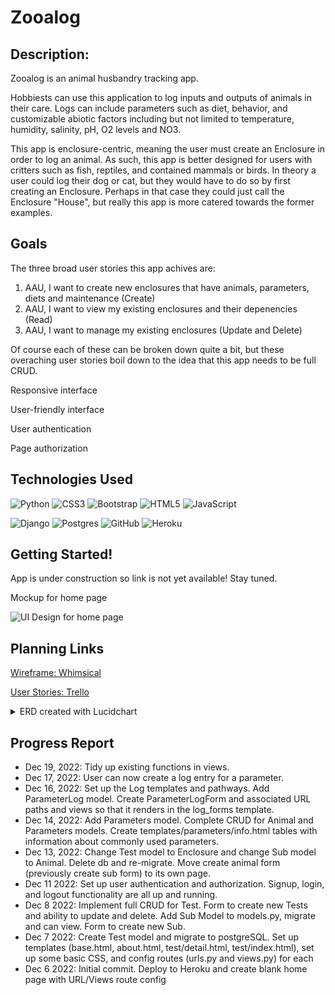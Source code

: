 # Zooalog

## Description: 

Zooalog is an animal husbandry tracking app. 

Hobbiests can use this application to log inputs and outputs of animals in their care. Logs can include parameters such as diet, behavior, and customizable abiotic factors including but not limited to temperature, humidity, salinity, pH, O2 levels and NO3. 

This app is enclosure-centric, meaning the user must create an Enclosure in order to log an animal. As such, this app is better designed for users with critters such as fish, reptiles, and contained mammals or birds. In theory a user could log their dog or cat, but they would have to do so by first creating an Enclosure. Perhaps in that case they could just call the Enclosure "House", but really this app is more catered towards the former examples. 

## Goals

The three broad user stories this app achives are:
1. AAU, I want to create new enclosures that have animals, parameters, diets and maintenance (Create)
2. AAU, I want to view my existing enclosures and their depenencies (Read)
3. AAU, I want to manage my existing enclosures (Update and Delete)

Of course each of these can be broken down quite a bit, but these overaching user stories boil down to the idea that this app needs to be full CRUD.

Responsive interface

User-friendly interface

User authentication

Page authorization

## Technologies Used

![Python](https://img.shields.io/badge/python-3670A0?style=for-the-badge&logo=python&logoColor=ffdd54)
![CSS3](https://img.shields.io/badge/css3-%231572B6.svg?style=for-the-badge&logo=css3&logoColor=white) 
![Bootstrap](https://img.shields.io/badge/bootstrap-%23563D7C.svg?style=for-the-badge&logo=bootstrap&logoColor=white)
![HTML5](https://img.shields.io/badge/html5-%23E34F26.svg?style=for-the-badge&logo=html5&logoColor=white) 
![JavaScript](https://img.shields.io/badge/javascript-%23323330.svg?style=for-the-badge&logo=javascript&logoColor=%23F7DF1E) 

![Django](https://img.shields.io/badge/django-%23092E20.svg?style=for-the-badge&logo=django&logoColor=white)
![Postgres](https://img.shields.io/badge/postgres-%23316192.svg?style=for-the-badge&logo=postgresql&logoColor=white)
![GitHub](https://img.shields.io/badge/github-%23121011.svg?style=for-the-badge&logo=github&logoColor=white)
![Heroku](https://img.shields.io/badge/heroku-%23430098.svg?style=for-the-badge&logo=heroku&logoColor=white)

## Getting Started!

App is under construction so link is not yet available! Stay tuned.

Mockup for home page 

![UI Design for home page](https://i.imgur.com/lyHg81S.png)

## Planning Links

[Wireframe: Whimsical](https://whimsical.com/zooalog-D5avFK95o1bgy94H4kbUSd@3CRerdhrAw89dQ8hhdkVHFp1)

[User Stories: Trello](https://trello.com/invite/b/MhlMC0Qn/c32c891202deb797028f567e7c5d68d3/zooalog)
<details>
<summary> ERD created with Lucidchart </summary>
<img src="main_app/static/images/erd.png">
</details>

## Progress Report

* Dec 19, 2022: Tidy up existing functions in views.
* Dec 17, 2022: User can now create a log entry for a parameter.
* Dec 16, 2022: Set up the Log templates and pathways. Add ParameterLog model. Create ParameterLogForm and associated URL paths and views so that it renders in the log_forms template. 
* Dec 14, 2022: Add Parameters model. Complete CRUD for Animal and Parameters models. Create templates/parameters/info.html tables with information about commonly used parameters. 
* Dec 13, 2022: Change Test model to Enclosure and change Sub model to Animal. Delete db and re-migrate. Move create animal form (previously create sub form) to its own page. 
* Dec 11 2022: Set up user authentication and authorization. Signup, login, and logout functionality are all up and running.
* Dec 8 2022: Implement full CRUD for Test. Form to create new Tests and ability to update and delete. Add Sub Model to models.py, migrate and can view. Form to create new Sub.
* Dec 7 2022: Create Test model and migrate to postgreSQL. Set up templates (base.html, about.html, test/detail.html, test/index.html), set up some basic CSS, and config routes (urls.py and views.py) for each
* Dec 6 2022: Initial commit. Deploy to Heroku and create blank home page with URL/Views route config